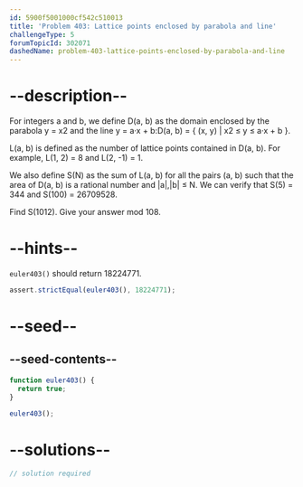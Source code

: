 ```yaml
---
id: 5900f5001000cf542c510013
title: 'Problem 403: Lattice points enclosed by parabola and line'
challengeType: 5
forumTopicId: 302071
dashedName: problem-403-lattice-points-enclosed-by-parabola-and-line
---
```


# --description--

For integers a and b, we define D(a, b) as the domain enclosed by the parabola y = x2 and the line y = a·x + b:D(a, b) = { (x, y) | x2 ≤ y ≤ a·x + b }.

L(a, b) is defined as the number of lattice points contained in D(a, b). For example, L(1, 2) = 8 and L(2, -1) = 1.

We also define S(N) as the sum of L(a, b) for all the pairs (a, b) such that the area of D(a, b) is a rational number and |a|,|b| ≤ N. We can verify that S(5) = 344 and S(100) = 26709528.

Find S(1012). Give your answer mod 108.

# --hints--

`euler403()` should return 18224771.

```js
assert.strictEqual(euler403(), 18224771);
```

# --seed--

## --seed-contents--

```js
function euler403() {
  return true;
}

euler403();
```

# --solutions--

```js
// solution required
```

